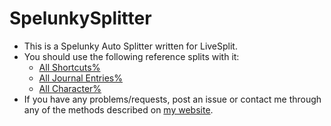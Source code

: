 # SpelunkySplitter

- This is a Spelunky Auto Splitter written for LiveSplit.
- You should use the following reference splits with it:
	- [All Shortcuts%](ReferenceSplits/AllShortcuts.lss)
	- [All Journal Entries%](ReferenceSplits/AllJournalEntries.lss)
	- [All Character%](ReferenceSplits/AllCharacters.lss)
- If you have any problems/requests, post an issue or contact me through any of the methods described on [my website](http://sashavol.com).
